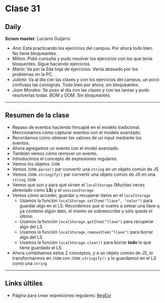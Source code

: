 # Clase 31

## Daily

**Scrum master**: Luciano Guijarro

- *Ana*: Está practicando los ejercicios del campus. Por ahora todo bien. No tiene bloqueantes.
- *Milton*: Pidió consulta y pudo resolver los ejercicios con los que tenía bloquentes. Sigue haciendo ejercicios.
- *Mario*: Va por la 2da hoja de ejercicios. Venía atrasado por los problemas en la PC.
- *Julieta*: Va al día con las clases y con los ejercicios del campus, un poco confusas las consignas. Todo bien por ahora, sin bloqueantes.
- *Juan Morales*: Se puso al día con las clases y con las tareas y pudo resolverlas todas. BOM y DOM. Sin bloqueantes.

------

## Resumen de la clase

- Repaso de eventos haciendo hincapié en el modelo tradicional. Mencionamos cómo capturar eventos con el modelo avanzado.
- Recordamos cómo obtener los valores de un input mediante los eventos.
- Ahora agregamos un evento con el model avanzado.
- También vemos cómo remover un evento.
- Introducimos el concepto de expresiones regulares.
- Vemos los objetos `JSON`
- Vemos `JSON.parse()`  par convertir una `string` en un objeto común de JS
- Vemos `JSON.stringify()`  par convertir una objeto común de JS en una `string` `JSON`
- Vemos qué son y para qué sirven el `localStorage` (Muchas veces abreviado como **LS**) y el `sessionStorage`
- Vemos cómo acceder, guardar y recuperar datos en el `localStorage`
  - Usamos la función `localStorage.setItem("llave", "valor")` para guardar algo en el LS. Recordemos que si vuelvo a setear una llave q ya contiene algún dato, el mismo se sobreescribe y sólo queda el último.
  - Usamos la función `localStorage.getItem("llave")` para recuperar algo del LS
  - Usamos la función `localStorage.removeItem("llave")` para borrar algo del LS
  - Usamos la función `localStorage.clear()` para borrar **todo** lo que tiene guardado el LS
- Ahora combinamos estos 2 conceptos, y a un objeto común de JS, lo transformarmos en `JSON` con `JSON.stringify()` y lo guardamos en el LS como una `string`

------

## Links últiles

- Página para crear expresiones regulares: [RegExr](https://regexr.com/)